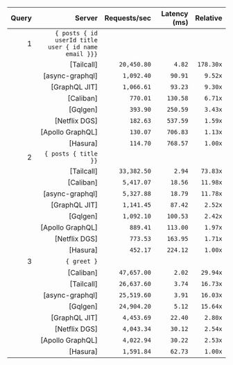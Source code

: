 <!-- PERFORMANCE_RESULTS_START -->

| Query | Server | Requests/sec | Latency (ms) | Relative |
|-------:|--------:|--------------:|--------------:|---------:|
| 1 | `{ posts { id userId title user { id name email }}}` |
|| [Tailcall] | `20,450.80` | `4.82` | `178.30x` |
|| [async-graphql] | `1,092.40` | `90.91` | `9.52x` |
|| [GraphQL JIT] | `1,066.61` | `93.23` | `9.30x` |
|| [Caliban] | `770.01` | `130.58` | `6.71x` |
|| [Gqlgen] | `393.90` | `250.59` | `3.43x` |
|| [Netflix DGS] | `182.63` | `537.59` | `1.59x` |
|| [Apollo GraphQL] | `130.07` | `706.83` | `1.13x` |
|| [Hasura] | `114.70` | `768.57` | `1.00x` |
| 2 | `{ posts { title }}` |
|| [Tailcall] | `33,382.50` | `2.94` | `73.83x` |
|| [Caliban] | `5,417.07` | `18.56` | `11.98x` |
|| [async-graphql] | `5,327.88` | `18.79` | `11.78x` |
|| [GraphQL JIT] | `1,141.45` | `87.42` | `2.52x` |
|| [Gqlgen] | `1,092.10` | `100.53` | `2.42x` |
|| [Apollo GraphQL] | `889.41` | `113.00` | `1.97x` |
|| [Netflix DGS] | `773.53` | `163.95` | `1.71x` |
|| [Hasura] | `452.17` | `224.12` | `1.00x` |
| 3 | `{ greet }` |
|| [Caliban] | `47,657.00` | `2.02` | `29.94x` |
|| [Tailcall] | `26,637.60` | `3.74` | `16.73x` |
|| [async-graphql] | `25,519.60` | `3.91` | `16.03x` |
|| [Gqlgen] | `24,904.20` | `5.12` | `15.64x` |
|| [GraphQL JIT] | `4,453.69` | `22.40` | `2.80x` |
|| [Netflix DGS] | `4,043.34` | `30.12` | `2.54x` |
|| [Apollo GraphQL] | `4,022.94` | `30.22` | `2.53x` |
|| [Hasura] | `1,591.84` | `62.73` | `1.00x` |

<!-- PERFORMANCE_RESULTS_END -->

